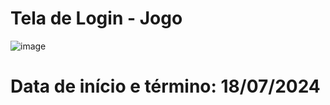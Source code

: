 # Tela de Login - Jogo

![image](https://github.com/user-attachments/assets/cbaae07d-0dd0-4b48-b8e0-101296df55ce)

# Data de início e término: 18/07/2024
